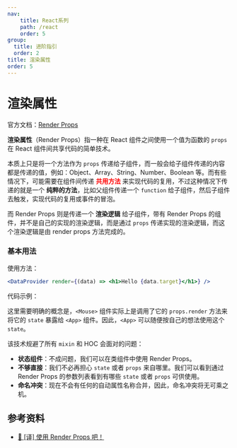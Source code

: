 ```yaml
---
nav:
    title: React系列
    path: /react
    order: 5
group:
  title: 进阶指引
  order: 2
title: 渲染属性
order: 5
---
```


# 渲染属性

官方文档：[Render Props](https://reactjs.org/docs/render-props.html#gatsby-focus-wrapper)

**渲染属性**（Render Props）指一种在 React 组件之间使用一个值为函数的 `props` 在 React 组件间共享代码的简单技术。

本质上只是将一个方法作为 `props` 传递给子组件，而一般会给子组件传递的内容都是传递的值，例如：Object、Array、String、Number、Boolean 等。而有些情况下，可能需要在组件间传递 <strong style="color:red">共用方法</strong> 来实现代码的复用，不过这种情况下传递的就是一个 **纯粹的方法**，比如父组件传递一个 `function` 给子组件，然后子组件去触发，实现代码的复用或事件的冒泡。

而 Render Props 则是传递一个 **渲染逻辑** 给子组件，带有 Render Props 的组件，并不是自己的实现的渲染逻辑，而是通过 `props` 传递实现的渲染逻辑，而这个渲染逻辑是由 render props 方法完成的。

### 基本用法

使用方法：

```jsx | pure
<DataProvider render={(data) => <h1>Hello {data.target}</h1>} />
```

代码示例：

<!-- <code src="../../../example/render-props/index" /> -->

这里需要明确的概念是，`<Mouse>` 组件实际上是调用了它的 `props.render` 方法来将它的 `state` 暴露给 `<App>` 组件。因此，`<App>` 可以随便按自己的想法使用这个 `state`。

该技术规避了所有 `mixin` 和 HOC 会面对的问题：

- **状态组件**：不成问题，我们可以在类组件中使用 Render Props。
- **不够直接**：我们不必再担心 `state` 或者 `props` 来自哪里。我们可以看到通过 Render Props 的参数列表看到有哪些 `state` 或者 `props` 可供使用。
- **命名冲突**：现在不会有任何的自动属性名称合并，因此，命名冲突将无可乘之机。

## 参考资料

- [📝 [译] 使用 Render Props 吧！](https://juejin.im/post/5a3087746fb9a0450c4963a5)
